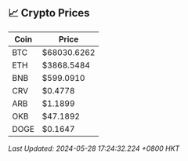 ## 📈 Crypto Prices

| Coin | Price |
| ---- | ----- |
| BTC | $68030.6262 |
| ETH | $3868.5484 |
| BNB | $599.0910 |
| CRV | $0.4778 |
| ARB | $1.1899 |
| OKB | $47.1892 |
| DOGE | $0.1647 |

_Last Updated: 2024-05-28 17:24:32.224 +0800 HKT_